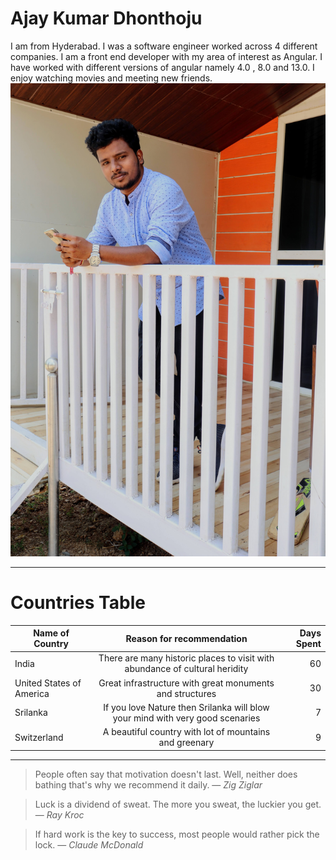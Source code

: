 # Ajay Kumar Dhonthoju
I am from Hyderabad. I was a software engineer worked across 4 different companies. I am a front end developer with my area of interest as Angular. I have worked with different versions of angular namely 4.0 , 8.0 and 13.0. I enjoy watching movies and meeting new friends.
![My Picture](IMG_1408_2.JPG)
***
# Countries Table

| Name of Country        | Reason for recommendation           | Days Spent  |
| ------------- |:-------------:| -----:|
| India      | There are many historic places to visit with abundance of cultural heridity | 60 |
| United States of America |   Great infrastructure with great monuments and structures    |   30 |
| Srilanka | If you love Nature then Srilanka will blow your mind with very good scenaries      |    7 |
| Switzerland | A beautiful country with lot of mountains and greenary      |    9 |

***
> People often say that motivation doesn't last. Well, neither does bathing that's why we recommend it daily.  — *Zig Ziglar*

> Luck is a dividend of sweat. The more you sweat, the luckier you get.  — *Ray Kroc*

> If hard work is the key to success, most people would rather pick the lock.  — *Claude McDonald*
